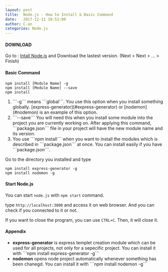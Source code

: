 ```yaml
---
layout: post
title:  Node.js - How to Install & Basic Command
date:   2017-12-11 10:52:00
author: C-an
categories: Node.js
---
```


<!-- Contents -->

#### DOWNLOAD ####
Go to : [Intall Node.js](https://nodejs.org/) and Download the lastest version. (Next > Next > ... > Finish)

#### Basic Command ####

```
npm install [Module Name] -g
npm install [Module Name] --save
npm install
```

<ol>
<li>```-g``` means ```global```. You use this option when you install something globally. [express-generator](#express-generator) or [nodemon](#nodemon) is an example of this option.
</li>
<li>```--save``` You will need this when you install some module into the project you are currently working on. After applying this command, ```package.json``` file in your project will have the new module name and its version.
</li>
<li>You use ```npm install``` when you want to install the modules which is described in ```package.json``` at once. You can install easily if you have ```package.json```.
</li>
</ol>

Go to the directory you installed and type
```
npm install express-generator -g
npm install nodemon -g
```

#### Start Node.js ####
You can start ```node.js``` with ```npm start``` command.

type ```http://localhost:3000``` and access it on web browser. And you can check if you connected to it or not.

If you want to close the program, you can use ```CTRL+C```. Then, it will close it.


#### Appendix ####
<ul>
<li id="express-generator"><b>express-generator</b> is express templet creation module which can be used for all projects, not only for a sepecific project. You can install it with ```npm install express-generator -g```</li>
<li id="nodemon"><b>nodemon</b> opens node project automatically whenever something has been chanegd. You can install it with ```npm install nodemon -g```</li>
</ul>